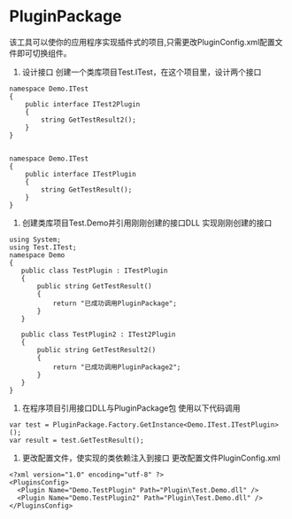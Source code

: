 # PluginPackage
该工具可以使你的应用程序实现插件式的项目,只需更改PluginConfig.xml配置文件即可切换组件。


1. 设计接口
创建一个类库项目Test.ITest，在这个项目里，设计两个接口
```
namespace Demo.ITest
{
    public interface ITest2Plugin
    {
        string GetTestResult2();
    }
}


namespace Demo.ITest
{
    public interface ITestPlugin
    {
        string GetTestResult();
    }
}
```

1. 创建类库项目Test.Demo并引用刚刚创建的接口DLL
实现刚刚创建的接口
 ```
using System;
using Test.ITest;
namespace Demo
{
    public class TestPlugin : ITestPlugin
    {
        public string GetTestResult()
        {
            return "已成功调用PluginPackage";
        }
    }

    public class TestPlugin2 : ITest2Plugin 
    {
        public string GetTestResult2()
        {
            return "已成功调用PluginPackage2";
        }     
    }
}
 ```

1. 在程序项目引用接口DLL与PluginPackage包
  使用以下代码调用

  ```
var test = PluginPackage.Factory.GetInstance<Demo.ITest.ITestPlugin>();
var result = test.GetTestResult();
  ```

1. 更改配置文件，使实现的类依赖注入到接口
 更改配置文件PluginConfig.xml
```
<?xml version="1.0" encoding="utf-8" ?>
<PluginsConfig>
  <Plugin Name="Demo.TestPlugin" Path="Plugin\Test.Demo.dll" />
  <Plugin Name="Demo.TestPlugin2" Path="Plugin\Test.Demo.dll" />
</PluginsConfig>
```


 

  

